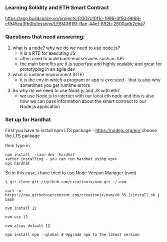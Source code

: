 ### Learning Solidity and ETH Smart Contract 

https://app.buildspace.so/projects/CO02cf0f1c-f996-4f50-9669-cf945ca3fb0b/lessons/LE8f43618f-ffae-44ef-892b-2600adb2eba7

### Questions that need answering: 

1. what is a node? why we do we need to use node.js? 
    - it is a RTE for executing JS 
    - often used to build back-end services such as API 
    - the main benefits are it is superfast and highly scalable and great for prototyping in an agile dev  
2. what is runtime environment (RTE)
    - it is the env in which a program or app is executed - that is also why sometimes you get runtime errors 
3. So why do we need to use Node.js and JS with eth? 
    - we use Node.js to interact with our local eth node and this is also how we can pass information about the smart contract to our Node.js application 






### Set up for Hardhat 

First you have to install npm LTS package - https://nodejs.org/en/
choose the LTS package 

then type in 
````
npm install --save-dev- hardhat
<after installing - you can run hardhat using npx>
npx hardhat 
````

So in this case, i have tried to use Node Version Manager (nvm) 
```` terminal
$ git clone git://github.com/creationix/nvm.git ~/.nvm

curl -o- https://raw.githubusercontent.com/creationix/nvm/v0.35.2/install.sh | bash

nvm install 12

nvm use 12

nvm alias default 12

npm install npm --global # Upgrade npm to the latest version
````





